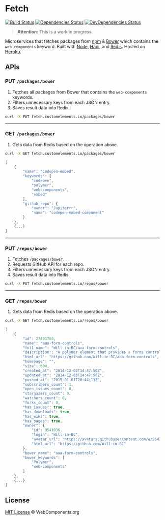 # Fetch

[![Build Status](http://img.shields.io/travis/customelements/fetch/master.svg?style=flat)](https://travis-ci.org/customelements/fetch)
[![Dependencies Status](http://img.shields.io/david/customelements/fetch.svg?style=flat)](https://david-dm.org/customelements/fetch)
[![DevDependencies Status](http://img.shields.io/david/dev/customelements/fetch.svg?style=flat)](https://david-dm.org/customelements/fetch#info=devDependencies)

> **Attention:** This is a work in progress.

Microservices that fetches packages from [npm](https://www.npmjs.org/) & [Bower](http://bower.io/) which contains the `web-components` keyword. Built with [Node](http://nodejs.org/), [Hapi](http://hapijs.com/), and [Redis](http://redis.io/). Hosted on [Heroku](https://heroku.com/).

## APIs

### PUT `/packages/bower`

1. Fetches all packages from Bower that contains the `web-components` keywords.
2. Filters unnecessary keys from each JSON entry.
3. Saves result data into Redis.

```sh
curl -X PUT fetch.customelements.io/packages/bower
```

---

### GET `/packages/bower`

1. Gets data from Redis based on the operation above.

```sh
curl -X GET fetch.customelements.io/packages/bower
```

```js
[
    {
        "name": "codepen-embed",
        "keywords": [
            "codepen",
            "polymer",
            "web-components",
            "embed"
        ],
        "github_repo": {
            "owner": "Jupiterrr",
            "name": "codepen-embed-component"
        }
    },
    {...}
]
```

---

### PUT `/repos/bower`

1. Fetches `/packages/bower`.
2. Requests GitHub API for each repo.
3. Filters unnecessary keys from each JSON entry.
4. Saves result data into Redis.

```sh
curl -X PUT fetch.customelements.io/repos/bower
```

---

### GET `/repos/bower`

1. Gets data from Redis based on the operation above.

```sh
curl -X GET fetch.customelements.io/repos/bower
```

```js
[
    {
        "id": 27491780,
        "name": "aaa-form-controls",
        "full_name": "Will-in-BC/aaa-form-controls",
        "description": "A polymer element that provides a forms control for CRUD (Create, Retrieve, Update, Delete)",
        "html_url": "https://github.com/Will-in-BC/aaa-form-controls",
        "homepage": "",
        "size": 604,
        "created_at": "2014-12-03T14:47:50Z",
        "updated_at": "2014-12-03T14:47:50Z",
        "pushed_at": "2015-01-01T20:44:13Z",
        "subscribers_count": 1,
        "open_issues_count": 0,
        "stargazers_count": 0,
        "watchers_count": 0,
        "forks_count": 0,
        "has_issues": true,
        "has_downloads": true,
        "has_wiki": true,
        "has_pages": true,
        "owner": {
            "id": 9541036,
            "login": "Will-in-BC",
            "avatar_url": "https://avatars.githubusercontent.com/u/9541036?v=3",
            "html_url": "https://github.com/Will-in-BC"
        },
        "bower_name": "aaa-form-controls",
        "bower_keywords": [
            "Polymer",
            "web-components"
        ]
    },
    {...}
]
```

## License

[MIT License](http://webcomponentsorg.mit-license.org/) © WebComponents.org